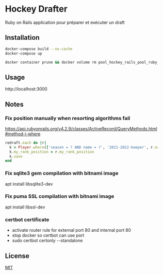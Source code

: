 # Hockey Drafter

Ruby on Rails application pour préparer et exécuter un draft


## Installation

```bash
docker-compose build --no-cache
docker-compose up

docker container prune && docker volume rm pool_hockey_rails_pool_ruby_gems
```

## Usage

http://localhost:3000


## Notes

### Fix position manually when resorting algorithms fail
https://api.rubyonrails.org/v4.2.9/classes/ActiveRecord/QueryMethods.html#method-i-where

```ruby
redraft.each do |r|
  k = Player.where(['season = ? AND name = ?', '2021-2022-keeper', r.name]).take
  k.my_rank_position = r.my_rank_position
  k.save
end
```

### Fix sqlite3 gem compilation with bitnami image
apt install libsqlite3-dev

### Fix puma SSL compilation with bitnami image
apt install libssl-dev

### certbot certificate
- activate router rule for external port 80 and internal port 80
- stop docker so certbot can use port
- sudo certbot certonly --standalone


## License

[MIT](https://choosealicense.com/licenses/mit/)
